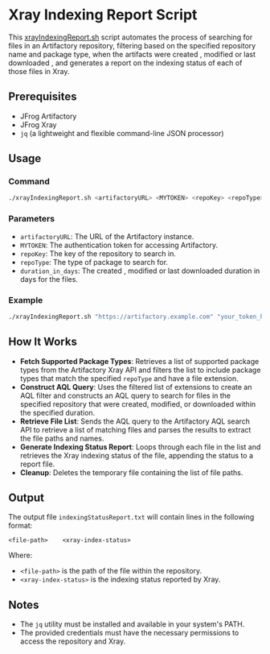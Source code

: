 
# Xray Indexing Report Script

This [xrayIndexingReport.sh](xrayIndexingReport.sh) script automates the process of searching for files in an Artifactory repository, 
filtering based on the specified repository name and package type, when the artifacts were created , modified or 
last downloaded , and generates a report on the indexing status of each of those files in Xray.

## Prerequisites

- JFrog Artifactory
- JFrog Xray
- `jq` (a lightweight and flexible command-line JSON processor)

## Usage

### Command

```bash
./xrayIndexingReport.sh <artifactoryURL> <MYTOKEN> <repoKey> <repoType> <duration_in_days>

```

### Parameters

- `artifactoryURL`: The URL of the Artifactory instance.
- `MYTOKEN`: The authentication token for accessing Artifactory.
- `repoKey`: The key of the repository to search in.
- `repoType`: The type of package to search for.
- `duration_in_days`: The created , modified or last downloaded duration in days for the files.

### Example

```bash
./xrayIndexingReport.sh "https://artifactory.example.com" "your_token_here" "example-repo" "maven" 30

```

## How It Works

- **Fetch Supported Package Types**: Retrieves a list of supported package types from the Artifactory Xray API and filters the list to include package types that match the specified `repoType` and have a file extension.
- **Construct AQL Query**: Uses the filtered list of extensions to create an AQL filter and constructs an AQL query to search for files in the specified repository that were created, modified, or downloaded within the specified duration.
- **Retrieve File List**: Sends the AQL query to the Artifactory AQL search API to retrieve a list of matching files and parses the results to extract the file paths and names.
- **Generate Indexing Status Report**: Loops through each file in the list and retrieves the Xray indexing status of the file, appending the status to a report file.
- **Cleanup**: Deletes the temporary file containing the list of file paths.

## Output

The output file `indexingStatusReport.txt` will contain lines in the following format:

```
<file-path>    <xray-index-status>
```

Where:
- `<file-path>` is the path of the file within the repository.
- `<xray-index-status>` is the indexing status reported by Xray.

## Notes

- The `jq` utility must be installed and available in your system's PATH.
- The provided credentials must have the necessary permissions to access the repository and Xray.

